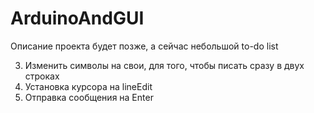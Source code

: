 # ArduinoAndGUI
Описание проекта будет позже, а сейчас небольшой to-do list

3. Изменить символы на свои, для того, чтобы писать сразу в двух строках
4. Установка курсора на lineEdit
5. Отправка сообщения на Enter